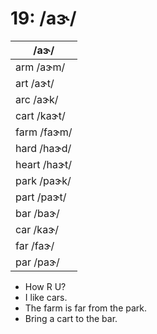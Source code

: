 # 19: /aɝ/

|/aɝ/|
|----|
|arm /aɝm/|
|art /aɝt/|
|arc /aɝk/|
|cart /kaɝt/|
|farm /faɝm/|
|hard /haɝd/|
|heart /haɝt/|
|park /paɝk/|
|part /paɝt/|
|bar /baɝ/|
|car /kaɝ/|
|far /faɝ/|
|par /paɝ/|

- How R U?
- I like cars.
- The farm is far from the park.
- Bring a cart to the bar.
